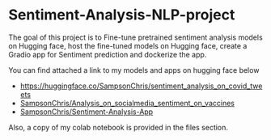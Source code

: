 # Sentiment-Analysis-NLP-project

The goal of this project is to Fine-tune pretrained sentiment analysis models on Hugging face, host the fine-tuned models on Hugging face, create a Gradio app for Sentiment prediction and dockerize the app. 

You can find attached a link to my models and apps on hugging face below 
- https://huggingface.co/SampsonChris/sentiment_analysis_on_covid_tweets
- [SampsonChris/Analysis_on_socialmedia_sentiment_on_vaccines](https://huggingface.co/SampsonChris/Analysis_on_socialmedia_sentiment_on_vaccines)
- [SampsonChris/Sentiment-Analysis-App](https://huggingface.co/spaces/SampsonChris/Sentiment-Analysis-App)

Also, a copy of my colab notebook is provided in the files section. 
